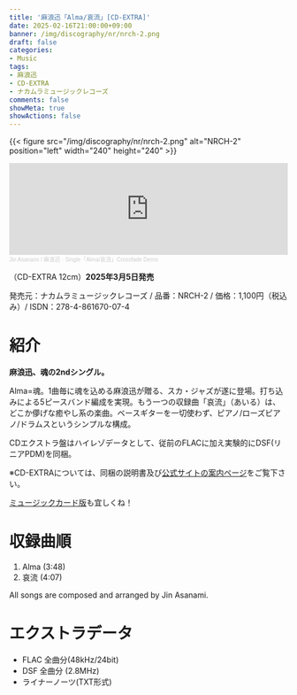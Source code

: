 ```yaml
---
title: '麻浪迅「Alma/哀流」[CD-EXTRA]'
date: 2025-02-16T21:00:00+09:00
banner: /img/discography/nr/nrch-2.png
draft: false
categories:
- Music
tags:
- 麻浪迅
- CD-EXTRA
- ナカムラミュージックレコーズ
comments: false
showMeta: true
showActions: false
---
```


{{< figure src="/img/discography/nr/nrch-2.png" alt="NRCH-2" position="left" width="240" height="240" >}}

<!--
- CDを購入
<a href="https://nmimusic.booth.pm/items/6605148" target="_blank"><img src="/img/banner/nmi_music_store.png"></a>

- ダウンロード
<a href="https://jinasanami.bandcamp.com/album/alma-airu" target="_blank"><img src="/img/banner/bandcamp_banner.png" alt="bandcamp"></a>
-->

<iframe width="100%" height="166" scrolling="no" frameborder="no" allow="autoplay" src="https://w.soundcloud.com/player/?url=https%3A//api.soundcloud.com/tracks/2035732172&color=%23ff5500&auto_play=false&hide_related=false&show_comments=true&show_user=true&show_reposts=false&show_teaser=true"></iframe><div style="font-size: 10px; color: #cccccc;line-break: anywhere;word-break: normal;overflow: hidden;white-space: nowrap;text-overflow: ellipsis; font-family: Interstate,Lucida Grande,Lucida Sans Unicode,Lucida Sans,Garuda,Verdana,Tahoma,sans-serif;font-weight: 100;"><a href="https://soundcloud.com/hayatehay" title="Jin Asanami / 麻浪迅" target="_blank" style="color: #cccccc; text-decoration: none;">Jin Asanami / 麻浪迅</a> · <a href="https://soundcloud.com/hayatehay/alma-airu-crossfade-demo" title="Single「Alma/哀流」Crossfade Demo" target="_blank" style="color: #cccccc; text-decoration: none;">Single「Alma/哀流」Crossfade Demo</a></div>

（CD-EXTRA 12cm）**2025年3月5日発売**<br>

発売元：ナカムラミュージックレコーズ / 品番：NRCH-2 / 価格：1,100円（税込み）/ ISDN：278-4-861670-07-4

# 紹介
**麻浪迅、魂の2ndシングル。**

Alma=魂。1曲毎に魂を込める麻浪迅が贈る、スカ・ジャズが遂に登場。打ち込みによる5ピースバンド編成を実現。もう一つの収録曲「哀流」（あいる）は、どこか儚げな癒やし系の楽曲。ベースギターを一切使わず、ピアノ/ローズピアノ/ドラムスというシンプルな構成。

CDエクストラ盤はハイレゾデータとして、従前のFLACに加え実験的にDSF(リニアPDM)を同梱。

※CD-EXTRAについては、同梱の説明書及び[公式サイトの案内ページ](https://nmimusic.github.io/cdextra/)をご覧下さい。

[ミュージックカード版](/music/nrmh-2)も宜しくね！

# 収録曲順
1. Alma (3:48)
2. 哀流 (4:07)

All songs are composed and arranged by Jin Asanami.

# エクストラデータ
- FLAC 全曲分(48kHz/24bit)
- DSF 全曲分 (2.8MHz)
- ライナーノーツ(TXT形式)
